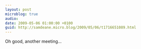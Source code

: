 ```yaml
---
layout: post
microblog: true
audio: 
date: 2009-05-06 01:00:00 +0100
guid: http://samdeane.micro.blog/2009/05/06/t1716651089.html
---
```

Oh good, another meeting...
